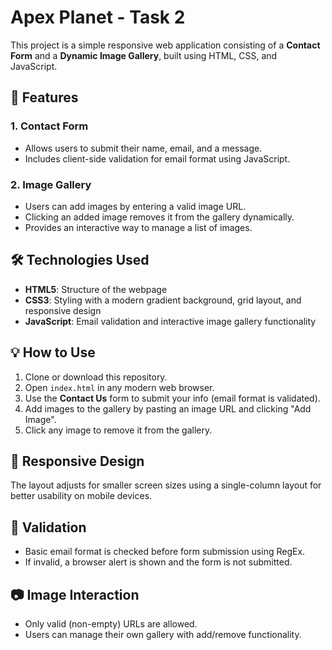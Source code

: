 # Apex Planet - Task 2

This project is a simple responsive web application consisting of a **Contact Form** and a **Dynamic Image Gallery**, built using HTML, CSS, and JavaScript.

## 🚀 Features

### 1. Contact Form
- Allows users to submit their name, email, and a message.
- Includes client-side validation for email format using JavaScript.

### 2. Image Gallery
- Users can add images by entering a valid image URL.
- Clicking an added image removes it from the gallery dynamically.
- Provides an interactive way to manage a list of images.

## 🛠️ Technologies Used

- **HTML5**: Structure of the webpage
- **CSS3**: Styling with a modern gradient background, grid layout, and responsive design
- **JavaScript**: Email validation and interactive image gallery functionality


## 💡 How to Use

1. Clone or download this repository.
2. Open `index.html` in any modern web browser.
3. Use the **Contact Us** form to submit your info (email format is validated).
4. Add images to the gallery by pasting an image URL and clicking "Add Image".
5. Click any image to remove it from the gallery.

## 📱 Responsive Design

The layout adjusts for smaller screen sizes using a single-column layout for better usability on mobile devices.

## 🧪 Validation

- Basic email format is checked before form submission using RegEx.
- If invalid, a browser alert is shown and the form is not submitted.

## 📷 Image Interaction

- Only valid (non-empty) URLs are allowed.
- Users can manage their own gallery with add/remove functionality.



